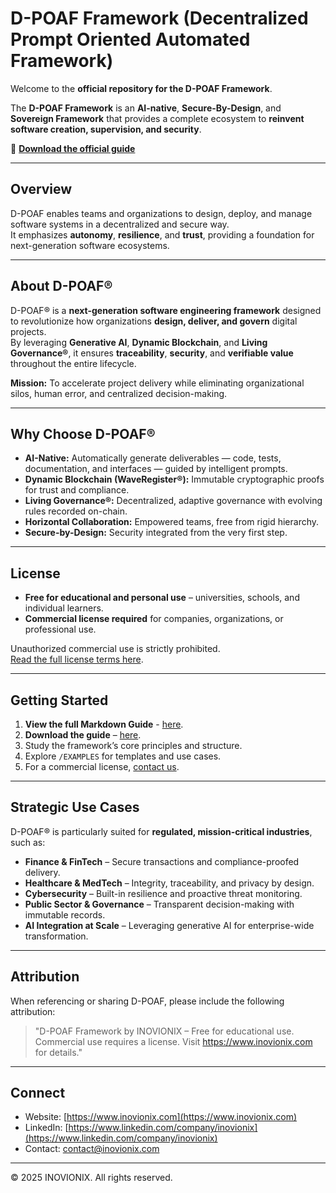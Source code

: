 # D-POAF Framework (Decentralized Prompt Oriented Automated Framework)

Welcome to the **official repository for the D-POAF Framework**.

The **D-POAF Framework** is an **AI-native**, **Secure-By-Design**, and **Sovereign Framework** that provides a complete ecosystem to **reinvent software creation, supervision, and security**.

📖 **[Download the official guide](GUIDE/guide.pdf)**

---

## Overview
D-POAF enables teams and organizations to design, deploy, and manage software systems in a decentralized and secure way.  
It emphasizes **autonomy**, **resilience**, and **trust**, providing a foundation for next-generation software ecosystems.

---

## About D-POAF®

D-POAF® is a **next-generation software engineering framework** designed to revolutionize how organizations **design, deliver, and govern** digital projects.  
By leveraging **Generative AI**, **Dynamic Blockchain**, and **Living Governance®**, it ensures **traceability**, **security**, and **verifiable value** throughout the entire lifecycle.

**Mission:** To accelerate project delivery while eliminating organizational silos, human error, and centralized decision-making.

---

## Why Choose D-POAF®

- **AI-Native:** Automatically generate deliverables — code, tests, documentation, and interfaces — guided by intelligent prompts.  
- **Dynamic Blockchain (WaveRegister®):** Immutable cryptographic proofs for trust and compliance.  
- **Living Governance®:** Decentralized, adaptive governance with evolving rules recorded on-chain.  
- **Horizontal Collaboration:** Empowered teams, free from rigid hierarchy.  
- **Secure-by-Design:** Security integrated from the very first step.

---

## License
- **Free for educational and personal use** – universities, schools, and individual learners.  
- **Commercial license required** for companies, organizations, or professional use.

Unauthorized commercial use is strictly prohibited.  
[Read the full license terms here](LICENCE.md).

---

## Getting Started
1. **View the full Markdown Guide** - [here](GUIDE/GUIDE.md).
2. **Download the guide** – [here](GUIDE/guide.pdf).   
3. Study the framework’s core principles and structure.  
4. Explore `/EXAMPLES` for templates and use cases.  
5. For a commercial license, [contact us](mailto:contact@inovionix.com).

---

## Strategic Use Cases

D-POAF® is particularly suited for **regulated, mission-critical industries**, such as:

- **Finance & FinTech** – Secure transactions and compliance-proofed delivery.  
- **Healthcare & MedTech** – Integrity, traceability, and privacy by design.  
- **Cybersecurity** – Built-in resilience and proactive threat monitoring.  
- **Public Sector & Governance** – Transparent decision-making with immutable records.  
- **AI Integration at Scale** – Leveraging generative AI for enterprise-wide transformation.

---

## Attribution
When referencing or sharing D-POAF, please include the following attribution:

> "D-POAF Framework by INOVIONIX – Free for educational use.  
> Commercial use requires a license. Visit https://www.inovionix.com for details."

---

## Connect
- Website: [https://www.inovionix.com](https://www.inovionix.com)  
- LinkedIn: [https://www.linkedin.com/company/inovionix](https://www.linkedin.com/company/inovionix)  
- Contact: [contact@inovionix.com](mailto:contact@inovionix.com)

---

© 2025 INOVIONIX. All rights reserved.

<meta name="google-site-verification" content="B0D1g8bLaIL2wrZMXDaZbmvH3__maGI4c98VpmWTIDg" />
